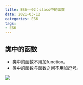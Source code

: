 ```yaml
---
title: ES6——02：class中的函数
date: 2021-03-12
categories: ES6
tags: 
- ES6
---
```

## 类中的函数
* 类中的函数不用加function。
* 类中的函数与函数之间不用加逗号。

![](https://img-blog.csdnimg.cn/img_convert/a24f3cad4f4d801c3ca5e3e70a536881.png)